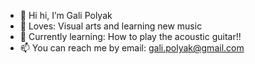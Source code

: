 - 👋 Hi hi, I’m Gali Polyak
- 🎨 Loves: Visual arts and learning new music
- 🎸 Currently learning: How to play the acoustic guitar!!
- 📫 You can reach me by email: gali.polyak@gmail.com

<!---
galiPolyak/galiPolyak is a ✨ special ✨ repository because its `README.md` (this file) appears on your GitHub profile.
You can click the Preview link to take a look at your changes.
--->
